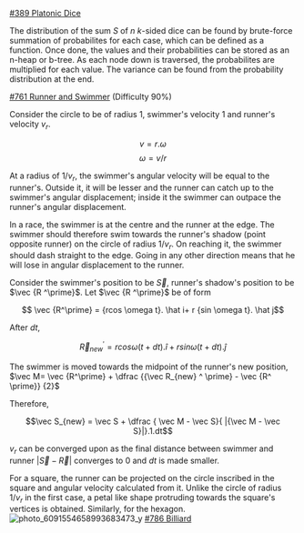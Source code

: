 [#389 Platonic Dice](https://projecteuler.net/problem=389)

The distribution of the sum $S$ of $n$ $k$-sided dice can be found by brute-force summation of probabilites for each case, which can be defined as a function. Once done, the values and their probabilities can be stored as an n-heap or b-tree. As each node down is traversed, the probabilites are multiplied for each value. The variance can be found from the probability distribution at the end.

[#761 Runner and Swimmer](https://projecteuler.net/problem=761) (Difficulty 90%)


Consider the circle to be of radius $1$, swimmer's velocity $1$ and runner's velocity $v_{r}$.

$$v = r.\omega$$ 
$$\omega = v/r$$ 

At a radius of $1/v_{r}$, the swimmer's angular velocity will be equal to the runner's. Outside it, it will be lesser and the runner can catch up to the swimmer's angular displacement; inside it the swimmer can outpace the runner's angular displacement.

In a race, the swimmer is at the centre and the runner at the edge. The swimmer should therefore swim towards the runner's shadow (point opposite runner) on the circle of radius $1/v_{r}$. On reaching it, the swimmer should dash straight to the edge. Going in any other direction means that he will lose in angular displacement to the runner.

Consider the swimmer's position to be $\vec S$, runner's shadow's position to be $\vec {R
^\prime}$. Let $\vec {R
^\prime}$ be of form

$$ \vec {R^\prime} = {rcos \omega t}. \hat i+ r {sin \omega t}. \hat j$$

After ${d}t$, 

$$ {\vec R_{new} ^\prime} = r{cos \omega (t+dt)}. \hat i+  r{sin \omega (t+dt)}. \hat j$$

The swimmer is moved towards the midpoint of the runner's new position, $\vec M= \vec {R^\prime} + \dfrac {{\vec R_{new} ^ \prime} - \vec {R^ \prime}} {2}$

Therefore,

$$\vec S_{new}  = \vec S + \dfrac { \vec M -  \vec S}{ |{\vec M -  \vec S}|}.1.dt$$

$v_{r}$ can be converged upon as the final distance between swimmer and runner $|\vec S - \vec R|$ converges to $0$ and $dt$ is made smaller.

For a square, the runner can be projected on the circle inscribed in the square and angular velocity calculated from it. Unlike the circle of radius $1/v_{r}$ in the first case, a petal like shape protruding towards the square's vertices is obtained. Similarly, for the hexagon.
![photo_6091554658993683473_y](https://github.com/user-attachments/assets/379191cf-dd3f-4b75-b68f-fd0e1631b0e4)
[#786 Billiard](https://projecteuler.net/problem=389)



